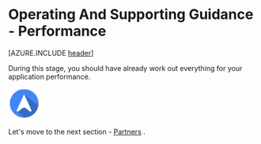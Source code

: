 <properties
	pageTitle="Global Customer Playbook operating-supporting-guidance-performance | Azure"
	description="Global Customer Playbook operating-supporting-guidance-performance"
	services="global-customer-playbook"
	documentationCenter=""
	authors="jtong"
	manager="edwinc"
	editor=""
	tags="global-customer-playbook"/>

<tags
	ms.service="migration-lifecycle-operating-supporting"
	ms.workload=""
	ms.tgt_pltfrm=""
	ms.devlang="na"
	ms.topic="article"
	ms.date="12/26/2016"
	wacn.date="12/26/2016"
	wacn.lang="en"
	ms.author="jtong"/>


# Operating And Supporting Guidance - Performance

[AZURE.INCLUDE [header](../../../includes/operating-supporting-guidance.md)]

During this stage, you should have already work out everything for your application performance.

![navigation](../../media/navigation.png)

Let's move to the next section - [Partners](/solutions/global-customer/operating-supporting/guidance/partners/) .
